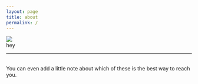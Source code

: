 ```yaml
---
layout: page
title: about
permalink: /
---
```


<img class="col one right" src="/img/prof_pic.jpg">

<br/>
hey


<br/>
<hr/>
<br/>
<span class="contacticon center">
  <a href="mailto:you@example.com"><i class="fa fa-envelope-square"></i></a>
  <a href="https://github.com" target="_blank"><i class="fa fa-github-square"></i></a>
  <a href="https://www.linkedin.com" target="_blank"><i class="fa fa-linkedin-square"></i></a>
  <a href="http://tumblr.com" target="_blank"><i class="fa fa-tumblr-square"></i></a>
  <a href="https://twitter.com" target="_blank"><i class="fa fa-twitter-square"></i></a>
</span>

<div class="col three caption">
  You can even add a little note about which of these is the best way to reach you.
</div>

